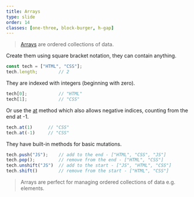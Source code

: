```yaml
---
title: Arrays
type: slide
order: 14
classes: [one-three, block-burger, h-gap]
---
```


> [Arrays](https://developer.mozilla.org/en-US/docs/Web/JavaScript/Reference/Global_Objects/Array) are ordered collections of data.

Create them using square bracket notation, they can contain anything.

```js
const tech = ["HTML", "CSS"];
tech.length;        // 2
```

They are indexed with integers (beginning with zero).

```js
tech[0];            // "HTML"
tech[1];            // "CSS"
```

Or use the [at](https://developer.mozilla.org/en-US/docs/Web/JavaScript/Reference/Global_Objects/Array/at) method which also allows negative indices, counting from the end at -1.

```js
tech.at(1)      // "CSS"
tech.at(-1)     // "CSS"
```

They have built-in methods for basic mutations.

```js
tech.push("JS");    // add to the end - ["HTML", "CSS", "JS"]
tech.pop();         // remove from the end - ["HTML", "CSS"]
tech.unshift("JS")  // add to the start - ["JS", "HTML", "CSS"]
tech.shift()        // remove from the start - ["HTML", "CSS"]
```

> Arrays are perfect for managing ordered collections of data e.g. elements.